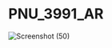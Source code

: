 # PNU_3991_AR

![Screenshot (50)](https://user-images.githubusercontent.com/56082081/103150081-9b7fd280-4785-11eb-9448-6d7b6cc9401a.png)
